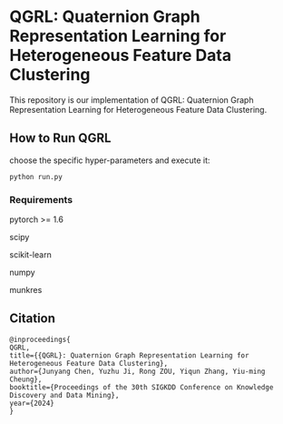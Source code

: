 # QGRL: Quaternion Graph Representation Learning for Heterogeneous Feature Data Clustering


This repository is our implementation of  QGRL: Quaternion Graph Representation Learning for Heterogeneous Feature Data Clustering.

## How to Run QGRL

choose the specific hyper-parameters and execute it: 

```
python run.py
```
### Requirements 

pytorch >= 1.6

scipy 

scikit-learn

numpy 

munkres



## Citation

```
@inproceedings{
QGRL,
title={{QGRL}: Quaternion Graph Representation Learning for Heterogeneous Feature Data Clustering},
author={Junyang Chen, Yuzhu Ji, Rong ZOU, Yiqun Zhang, Yiu-ming Cheung},
booktitle={Proceedings of the 30th SIGKDD Conference on Knowledge Discovery and Data Mining},
year={2024}
}
```

